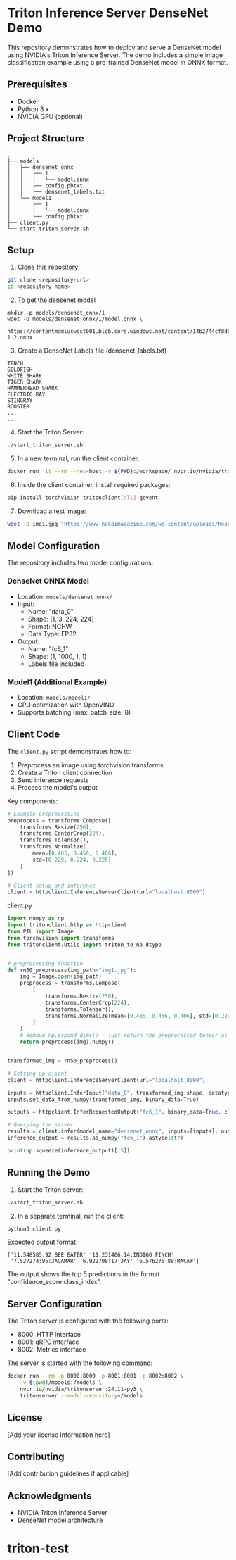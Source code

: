 # Triton Inference Server DenseNet Demo

This repository demonstrates how to deploy and serve a DenseNet model using NVIDIA's Triton Inference Server. The demo includes a simple image classification example using a pre-trained DenseNet model in ONNX format.

## Prerequisites

- Docker
- Python 3.x
- NVIDIA GPU (optional)

## Project Structure

```
.
├── models
│   ├── densenet_onnx
│   │   ├── 1
│   │   │   └── model.onnx
│   │   ├── config.pbtxt
│   │   └── densenet_labels.txt
│   └── model1
│       ├── 1
│       │   └── model.onnx
│       └── config.pbtxt
├── client.py
└── start_triton_server.sh
```

## Setup

1. Clone this repository:
```bash
git clone <repository-url>
cd <repository-name>
```
2. To get the densenet model
```
mkdir -p models/densenet_onnx/1
wget -O models/densenet_onnx/1/model.onnx \
     https://contentmamluswest001.blob.core.windows.net/content/14b2744cf8d6418c87ffddc3f3127242/9502630827244d60a1214f250e3bbca7/08aed7327d694b8dbaee2c97b8d0fcba/densenet121-1.2.onnx

```

3. Create a DenseNet Labels file (densenet_labels.txt)
```
TENCH
GOLDFISH
WHITE SHARK
TIGER SHARK
HAMMERHEAD SHARK
ELECTRIC RAY
STINGRAY
ROOSTER
...
...
```


4. Start the Triton Server:
```bash
./start_triton_server.sh
```

5. In a new terminal, run the client container:
```bash
docker run -it --rm --net=host -v ${PWD}:/workspace/ nvcr.io/nvidia/tritonserver:24.11-py3-sdk bash
```

6. Inside the client container, install required packages:
```bash
pip install torchvision tritonclient[all] gevent
```

7. Download a test image:
```bash
wget -O img1.jpg "https://www.hakaimagazine.com/wp-content/uploads/header-gulf-birds.jpg"
```

## Model Configuration

The repository includes two model configurations:

### DenseNet ONNX Model
- Location: `models/densenet_onnx/`
- Input: 
  - Name: "data_0"
  - Shape: [1, 3, 224, 224]
  - Format: NCHW
  - Data Type: FP32
- Output:
  - Name: "fc6_1"
  - Shape: [1, 1000, 1, 1]
  - Labels file included

### Model1 (Additional Example)
- Location: `models/model1/`
- CPU optimization with OpenVINO
- Supports batching (max_batch_size: 8)

## Client Code

The `client.py` script demonstrates how to:
1. Preprocess an image using torchvision transforms
2. Create a Triton client connection
3. Send inference requests
4. Process the model's output

Key components:
```python
# Example preprocessing
preprocess = transforms.Compose([
    transforms.Resize(256),
    transforms.CenterCrop(224),
    transforms.ToTensor(),
    transforms.Normalize(
        mean=[0.485, 0.456, 0.406], 
        std=[0.229, 0.224, 0.225]
    )
])

# Client setup and inference
client = httpclient.InferenceServerClient(url="localhost:8000")
```

client.py
```python
import numpy as np
import tritonclient.http as httpclient
from PIL import Image
from torchvision import transforms
from tritonclient.utils import triton_to_np_dtype


# preprocessing function
def rn50_preprocess(img_path="img1.jpg"):
    img = Image.open(img_path)
    preprocess = transforms.Compose(
        [
            transforms.Resize(256),
            transforms.CenterCrop(224),
            transforms.ToTensor(),
            transforms.Normalize(mean=[0.485, 0.456, 0.406], std=[0.229, 0.224, 0.225]),
        ]
    )
    # Remove np.expand_dims() - just return the preprocessed tensor as numpy array
    return preprocess(img).numpy()


transformed_img = rn50_preprocess()

# Setting up client
client = httpclient.InferenceServerClient(url="localhost:8000")

inputs = httpclient.InferInput("data_0", transformed_img.shape, datatype="FP32")
inputs.set_data_from_numpy(transformed_img, binary_data=True)

outputs = httpclient.InferRequestedOutput("fc6_1", binary_data=True, class_count=1000)

# Querying the server
results = client.infer(model_name="densenet_onnx", inputs=[inputs], outputs=[outputs])
inference_output = results.as_numpy("fc6_1").astype(str)

print(np.squeeze(inference_output)[:5])
```


## Running the Demo

1. Start the Triton server:
```bash
./start_triton_server.sh
```

2. In a separate terminal, run the client:
```bash
python3 client.py
```

Expected output format:
```
['11.548585:92:BEE EATER' '11.231406:14:INDIGO FINCH'
 '7.527274:95:JACAMAR' '6.922708:17:JAY' '6.576275:88:MACAW']
```
The output shows the top 5 predictions in the format "confidence_score:class_index".

## Server Configuration

The Triton server is configured with the following ports:
- 8000: HTTP interface
- 8001: gRPC interface
- 8002: Metrics interface

The server is started with the following command:
```bash
docker run --rm -p 8000:8000 -p 8001:8001 -p 8002:8002 \
    -v $(pwd)/models:/models \
    nvcr.io/nvidia/tritonserver:24.11-py3 \
    tritonserver --model-repository=/models
```

## License

[Add your license information here]

## Contributing

[Add contribution guidelines if applicable]

## Acknowledgments

- NVIDIA Triton Inference Server
- DenseNet model architecture
# triton-test
